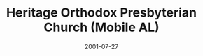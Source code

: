 ---
date: &id001 2001-07-27
end_date: null
location:
  address: 4201 Cottage Hill Road
  city: Mobile
  state: AL
minister:
- end: null
  name: Kenneth L. Wendland
  start: 2001-07-27
  type: pastor
ministers:
- Kenneth L. Wendland
name: Heritage Orthodox Presbyterian Church
names:
- end: null
  name: Heritage Orthodox Presbyterian Church
  start: 2001-07-27
origination_date: *id001
raw_data: "ALABAMA Mobile\nHeritage Orthodox Presbyterian Church (July 27, 2001\u2013\
  \ )\nCottage Hill Presbyterian Church (fellowship hall), 4201 Cottage Hill Road\n\
  Pastor: Kenneth L. Wendland, 2001\u2013"
received_from: null
states:
- AL
status:
  active: true
  end_date: null
  reason: null
  received_from: null
  withdrawal_to: null
title: Heritage Orthodox Presbyterian Church (Mobile AL)

---